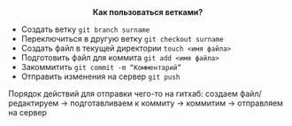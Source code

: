 <center><b>Как пользоваться ветками?</b></center>

*  Создать ветку `git branch surname`
*  Переключиться в другую ветку `git checkout surname`
*  Создать файл в текущей директории `touch <имя файла>`
*  Подготовить файл для коммита `git add <имя файла>`
*  Закоммитить `git commit -m “Комментарий”`
*  Отправить изменения на сервер `git push`

Порядок действий для отправки чего-то на гитхаб: создаем файл/редактируем -> подготавливаем к коммиту -> коммитим -> отправляем на сервер





